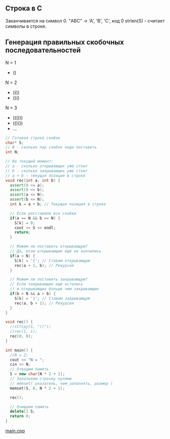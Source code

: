 Строка в C
----------
Заканчивается на символ 0.
"ABC" -> 'A', 'B', 'C', код 0
strlen(S) - считает символы в строке.

Генерация правильных скобочных последовательностей
--------------------------------------------------
N = 1
* ()

N = 2
* (())
* ()()

N = 3
* ((()))
* (()())
* ...

``` cpp
// Готовая строка скобок
char* S;
// N - сколько пар скобок надо поставить
int N;

// На текущий момент:
// a - сколько открывающих уже стоит
// b - сколько закрывающих уже стоит
// a + b - текущая позиция в строке
void rec(int a, int b) {
  assert(0 <= a);
  assert(0 <= b);
  assert(a <= N);
  assert(b <= N);
  int k = a + b; // Текущая позиция в строке

  // Если расставили все скобки
  if(a == N && b == N) {
    S[k] = 0;
    cout << S << endl;
    return;
  }

  // Можем ли поставить открывающую?
  // Да, если открывающие ещё не кончились
  if(a < N) {
    S[k] = '('; // Ставим открывающую
    rec(a + 1, b); // Рекурсия
  }

  // Можем ли поставить закрывающую?
  // Если закрывающие ещё остались
  // и открывающих больше чем закрывающих
  if(b < N && a > b) {
    S[k] = ')'; // Ставим закрывающую
    rec(a, b + 1); // Рекурсия
  }
}

void rec() {
  //strcpy(S, "()");
  //rec(1, 1);
  rec(0, 0);
}

int main() {
  //N = 2;
  cout << "N = ";
  cin >> N;
  // Отводим память
  S = new char[N * 2 + 1];
  // Заполняем строчку нулями
  // memset( указатель, чем_заполнять, размер )
  memset(S, 0, N * 2 + 1);

  rec();

  // Очищаем память
  delete[] S;
  return 0;
}
```

[main.cpp](main.cpp)

